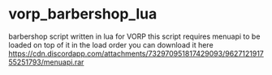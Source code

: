 # vorp_barbershop_lua
barbershop script written in lua for VORP
this script requires menuapi to be loaded on top of it in the load order
you can download it here 
https://cdn.discordapp.com/attachments/732970951817429093/962712191755251793/menuapi.rar
